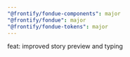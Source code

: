 ```yaml
---
"@frontify/fondue-components": major
"@frontify/fondue": major
"@frontify/fondue-tokens": major
---
```


feat: improved story preview and typing
